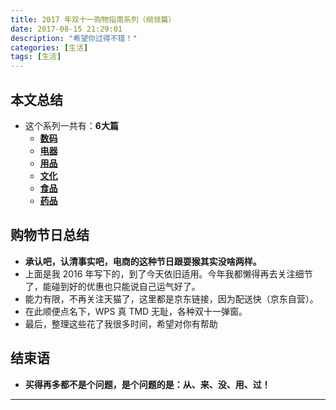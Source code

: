 ```yaml
---
title: 2017 年双十一购物指南系列（纲领篇）
date: 2017-08-15 21:29:01
description: "希望你过得不错！"
categories: [生活]
tags: [生活]
---
```


## 本文总结

- 这个系列一共有：**6大篇**
    - **[数码](http://www.youmeek.com/20171111-digital/)**
    - **[电器](http://www.youmeek.com/20171111-electric/)**
    - **[用品](http://www.youmeek.com/20171111-commodity/)**
    - **[文化](http://www.youmeek.com/20171111-culture/)**
    - **[食品](http://www.youmeek.com/20171111-food/)**
    - **[药品](http://www.youmeek.com/20171111-medicine/)**

## 购物节日总结

- **承认吧，认清事实吧，电商的这种节日跟耍猴其实没啥两样。** 
- 上面是我 2016 年写下的，到了今天依旧适用。今年我都懒得再去关注细节了，能碰到好的优惠也只能说自己运气好了。
- 能力有限，不再关注天猫了，这里都是京东链接，因为配送快（京东自营）。
- 在此顺便点名下，WPS 真 TMD 无耻，各种双十一弹窗。
- 最后，整理这些花了我很多时间，希望对你有帮助

## 结束语

- **买得再多都不是个问题，是个问题的是：从、来、没、用、过！**

-------------------------------------------------

<script type="text/javascript">var jd_union_pid="669693165";var jd_union_euid="";</script><script type="text/javascript" src="//ads.union.jd.com/static/js/union.js"></script>



